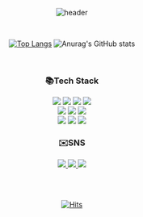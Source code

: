 <div align="center">
  
![header](https://capsule-render.vercel.app/api?type=Waving&color=auto&height=300&section=header&text=Drop%20the%20bit&fontSize=80&desc=Bit%20GitHub%20Profile&descAlignY=20)

</div>

<br/>

<div align="center">  

[![Top Langs](https://github-readme-stats.vercel.app/api/top-langs/?username=YebinYun&layout=donut&theme=vue)](https://github.com/YebinYun/github-readme-stats) ![Anurag's GitHub stats](https://github-readme-stats.vercel.app/api?username=YebinYun&show_icons=true&theme=vue)

</div>

</br>

<div align="center">  
 
</div>

<div align="center">  

<div>  
  
### 📚Tech Stack

<img src="https://img.shields.io/badge/Typescript-3178C6?style=flat&logo=Typescript&logoColor=white"/> 
<img src="https://img.shields.io/badge/React-61DAFB?style=flat&logo=react&logoColor=white"/> 
<img src="https://img.shields.io/badge/Next.js-000000?style=flat&logo=Next.js&logoColor=white"/> 
<img src="https://img.shields.io/badge/Recoil-3578E5?style=flat&logo=recoil&logoColor=white"/> 

<br/>

<img src="https://img.shields.io/badge/HTML-E34F26?style=flat&logo=Html5&logoColor=white"/> 
<img src="https://img.shields.io/badge/CSS-1572B6?style=flat&logo=css3&logoColor=white"/> 
<img src="https://img.shields.io/badge/JavaScript-F7DF1E?style=flat&logo=JavaScript&logoColor=white"/> 

<br>

<img src="https://img.shields.io/badge/Tailwind-06B6D4?style=flat&logo=Tailwind CSS&logoColor=white"/> 
<img src="https://img.shields.io/badge/StyledComponents-DB7093?style=flat&logo=Styledcomponents&logoColor=white"/> 
<img src="https://img.shields.io/badge/mui-007FFF?style=flat&logo=mui&logoColor=white"/> 
</div>  

<div>  
  
### ✉️SNS

<a href="mailto:yebind3308@gmail.com">
  <img src="https://img.shields.io/badge/Gmail-EA4335?style=flat&logo=gmail&logoColor=white&link=mailto:yebind3308@gmail.com"/>
</a>

<a href="https://velog.io/@yebind">
  <img src="https://img.shields.io/badge/VelogBlog-20C997?style=flat&logo=velog&logoColor=white&link=https://velog.io/@yebind"/>
</a>

<a href="https://yebinyun.github.io/Portfolio">
  <img src="https://img.shields.io/badge/Portfolio-EF2D5E?style=flat&logo=internetcomputer&logoColor=white&link=https://yebinyun.github.io/Portfolio"/>
</a>
</div>

</br> </br>

[![Hits](https://hits.seeyoufarm.com/api/count/incr/badge.svg?url=https%3A%2F%2Fgithub.com%2FYebinYun&count_bg=%23A9E77A&title_bg=%23FF9E9E&icon=ghostery.svg&icon_color=%23FFFFFF&title=hits&edge_flat=false)](https://hits.seeyoufarm.com)
</div>

<br/>

